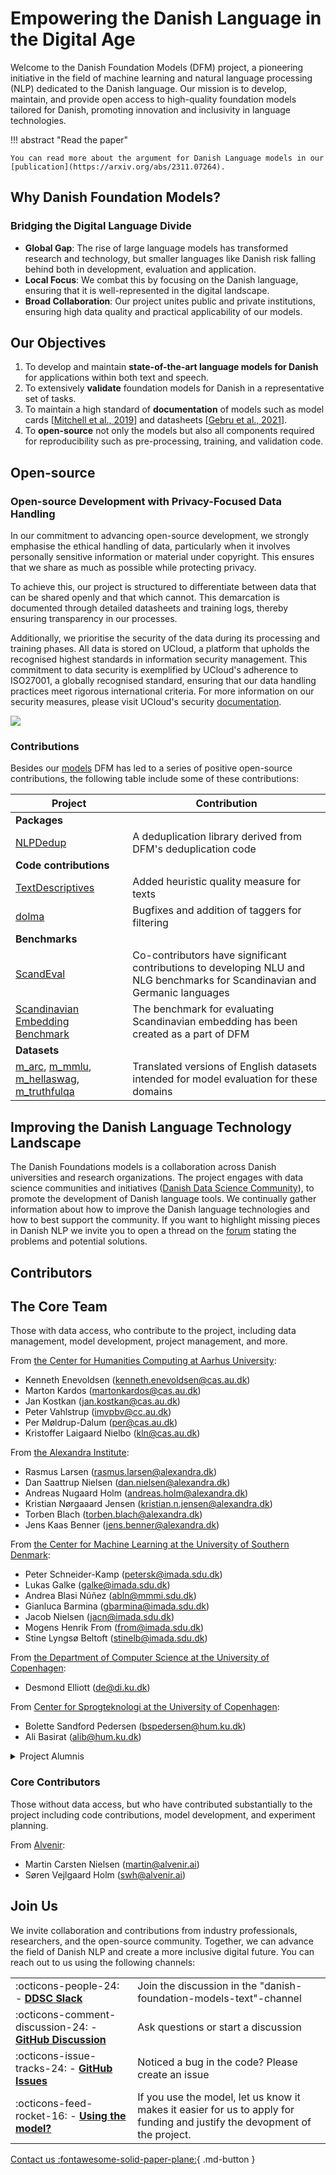 # Empowering the Danish Language in the Digital Age

Welcome to the Danish Foundation Models (DFM) project, a pioneering initiative in the field of machine learning and natural language processing (NLP) dedicated to the Danish language. Our mission is to develop, maintain, and provide open access to high-quality foundation models tailored for Danish, promoting innovation and inclusivity in language technologies.

!!! abstract "Read the paper"

    You can read more about the argument for Danish Language models in our [publication](https://arxiv.org/abs/2311.07264).

## Why Danish Foundation Models?

### Bridging the Digital Language Divide

- **Global Gap**: The rise of large language models has transformed research and technology, but smaller languages like Danish risk falling behind both in development, evaluation and application.
- **Local Focus**: We combat this by focusing on the Danish language, ensuring that it is well-represented in the digital landscape.
- **Broad Collaboration**: Our project unites public and private institutions, ensuring high data quality and practical applicability of our models.

## Our Objectives

1. To develop and maintain **state-of-the-art language models for Danish** for applications within both text and speech.
2. To extensively **validate** foundation models for Danish in a representative set of tasks.
3. To maintain a high standard of **documentation** of models such as model cards \[[Mitchell et al., 2019](https://arxiv.org/abs/1810.03993)\] and datasheets \[[Gebru et al., 2021](https://cacm.acm.org/magazines/2021/12/256932-datasheets-for-datasets/abstract)\].
4. To **open-source** not only the models but also all components required for reproducibility such as pre-processing, training, and validation code.



## Open-source

###  Open-source Development with Privacy-Focused Data Handling

In our commitment to advancing open-source development, we strongly emphasise the ethical handling of data, particularly when it involves personally sensitive information or material under copyright. This ensures that we share as much as possible while protecting privacy.

To achieve this, our project is structured to differentiate between data that can be shared openly and that which cannot. 
This demarcation is documented through detailed datasheets and training logs, thereby ensuring transparency in our processes.

Additionally, we prioritise the security of the data during its processing and training phases. All data is stored on UCloud, a platform that upholds the recognised highest standards in information security management. This commitment to data security is exemplified by UCloud's adherence to ISO27001, a globally recognised standard, ensuring that our data handling practices meet rigorous international criteria. For more information on our security measures, please visit UCloud's security [documentation](https://docs.cloud.sdu.dk/intro/security.html).

![](_static/structure.png)

### Contributions

Besides our [models](https://www.foundationmodels.dk/models/) DFM has led to a series of positive open-source contributions, the following table include some of these contributions:


| Project                                                                                                                                                                                                                                                                            | Contribution                                                                                        |
| ---------------------------------------------------------------------------------------------------------------------------------------------------------------------------------------------------------------------------------------------------------------------------------- | --------------------------------------------------------------------------------------------------- |
| **Packages**                                                                                                                                                                                                                                                                       |                                                                                                     |
| [NLPDedup](https://github.com/saattrupdan/NLPDedup)                                                                                                                                                                                                                                | A deduplication library derived from DFM's deduplication code                                       |
| **Code contributions**                                                                                                                                                                                                                                                             |                                                                                                     |
| [TextDescriptives](https://hlasse.github.io/TextDescriptives/)                                                                                                                                                                                                                     | Added heuristic quality measure for texts                                                           |
| [dolma](https://github.com/allenai/dolma)                                                                                                                                                                                                                                          | Bugfixes and addition of taggers for filtering                                                      |
| **Benchmarks**                                                                                                                                                                                                                                                                     |                                                                                                     |
| [ScandEval](https://scandeval.com)                                                                                                                                                                                                                                                 | Co-contributors have significant contributions to developing NLU and NLG benchmarks for Scandinavian and Germanic languages |
| [Scandinavian Embedding Benchmark](https://kennethenevoldsen.github.io/scandinavian-embedding-benchmark/)                                                                                                                                                                          | The benchmark for evaluating Scandinavian embedding has been created as a part of DFM               |
| **Datasets**                                                                                                                                                                                                                                                                       |                                                                                                     |
| [m_arc](https://huggingface.co/datasets/alexandrainst/m_arc), [m_mmlu](https://huggingface.co/datasets/alexandrainst/m_mmlu), [m_hellaswag](https://huggingface.co/datasets/alexandrainst/m_hellaswag), [m_truthfulqa](https://huggingface.co/datasets/alexandrainst/m_truthfulqa) | Translated versions of English datasets intended for model evaluation for these domains             |


<!-- 
temp. removed (see DDSC slack channel: NLP)

| [dagw_reddit_filtered_v1.0.0](https://huggingface.co/datasets/DDSC/dagw_reddit_filtered_v1.0.0)                        | A filtered version of the Danish Gigaword, including reddit   | 
| **Lexical Resources**                                                                                                  |                                                               |
| [Detailed Word Frequencies](https://huggingface.co/collections/chcaa/danish-word-frequencies-65ba3f61875c73327d1691b2) | Detailed word frequencies across domain and pos-tags          |

-->

## Improving the Danish Language Technology Landscape

The Danish Foundations models is a collaboration across Danish universities and research organizations. The project engages with data science communities and initiatives ([Danish Data Science Community](https://danskdatascience.dk/)), to promote the development of Danish language tools. We continually gather information about how to improve the Danish language technologies and how to best support the community. If you want to highlight missing pieces in Danish NLP we invite you to open a thread on the [forum](https://github.com/centre-for-humanities-computing/danish-foundation-models/discussions/categories/missing-pieces-for-danish-nlp) stating the problems and potential solutions.

## Contributors

## The Core Team
Those with data access, who contribute to the project, including data management, model development, project management, and more.

From [the Center for Humanities Computing at Aarhus University](https://chc.au.dk/):

  - Kenneth Enevoldsen ([kenneth.enevoldsen@cas.au.dk](mailto:kenneth.enevoldsen@cas.au.dk))
 - Marton Kardos ([martonkardos@cas.au.dk](mailto:martonkardos@cas.au.dk))
  - Jan Kostkan ([jan.kostkan@cas.au.dk](mailto:jan.kostkan@cas.au.dk))
  - Peter Vahlstrup ([imvpbv@cc.au.dk](mailto:imvpbv@cc.au.dk))
  - Per Møldrup-Dalum ([per@cas.au.dk](mailto:per@cas.au.dk))
  - Kristoffer Laigaard Nielbo ([kln@cas.au.dk](mailto:kln@cas.au.dk))

From [the Alexandra Institute](https://alexandra.dk/):

  - Rasmus Larsen ([rasmus.larsen@alexandra.dk](mailto:rasmus.larsen@alexandra.dk))
  - Dan Saattrup Nielsen ([dan.nielsen@alexandra.dk](mailto:dan.nielsen@alexandra.dk))
  - Andreas Nugaard Holm ([andreas.holm@alexandra.dk](mailto:andreas.holm@alexandra.dk))
  - Kristian Nørgaaard Jensen ([kristian.n.jensen@alexandra.dk](mailto:kristian.n.jensen@alexandra.dk))
  - Torben Blach ([torben.blach@alexandra.dk](mailto:torben.blach@alexandra.dk))
  - Jens Kaas Benner ([jens.benner@alexandra.dk](mailto:jens.benner@alexandra.dk))

From [the Center for Machine Learning at the University of Southern Denmark](https://www.sdu.dk/en/forskning/machine-learning):

  - Peter Schneider-Kamp ([petersk@imada.sdu.dk](mailto:petersk@imada.sdu.dk))
  - Lukas Galke ([galke@imada.sdu.dk](mailto:galke@imada.sdu.dk))
  - Andrea Blasi Núñez ([abln@mmmi.sdu.dk](mailto:abln@mmmi.sdu.dk))
  - Gianluca Barmina ([gbarmina@imada.sdu.dk](mailto:gbarmina@imada.sdu.dk))
  - Jacob Nielsen ([jacn@imada.sdu.dk](mailto:jacn@imada.sdu.dk))
  - Mogens Henrik From ([from@imada.sdu.dk](mailto:from@imada.sdu.dk))
  - Stine Lyngsø Beltoft ([stinelb@imada.sdu.dk](mailto:stinelb@imada.sdu.dk))

From [the Department of Computer Science at the University of Copenhagen](https://di.ku.dk/):

  - Desmond Elliott ([de@di.ku.dk](mailto:de@di.ku.dk))

From [Center for Sprogteknologi at the University of Copenhagen](https://cst.ku.dk):

  - Bolette Sandford Pedersen ([bspedersen@hum.ku.dk](mailto:bspedersen@hum.ku.dk))
  - Ali Basirat ([alib@hum.ku.dk](mailto:alib@hum.ku.dk))

<details>
<summary>Project Alumnis</summary>
<br>

Lasse Hansen, Martin Bernstorff, Tao Tang

</details>


### Core Contributors
Those without data access, but who have contributed substantially to the project including code contributions, model development, and experiment planning.

From [Alvenir](https://www.alvenir.ai/):

  - Martin Carsten Nielsen ([martin@alvenir.ai](mailto:martin@alvenir.ai))
  - Søren Vejlgaard Holm ([swh@alvenir.ai](mailto:swh@alvenir.ai))

## Join Us

We invite collaboration and contributions from industry professionals, researchers, and the open-source community. Together, we can advance the field of Danish NLP and create a more inclusive digital future. You can reach out to us using the following channels:


|                                                                                                                                                                         |                                                                                                                            |
| ----------------------------------------------------------------------------------------------------------------------------------------------------------------------- | -------------------------------------------------------------------------------------------------------------------------- |
| :octicons-people-24: - [**DDSC Slack**](https://join.slack.com/t/danskdatascie-o8m9638/shared_invite/zt-1jh2dwmj4-D_mjywfXERvVP75n9O0ykg)                               | Join the discussion in the "danish-foundation-models-text"-channel                                                         |
| :octicons-comment-discussion-24: -  [**GitHub Discussion**](https://github.com/centre-for-humanities-computing/danish-foundation-models/discussions)                    | Ask questions or start a discussion                                                                                        |
| :octicons-issue-tracks-24: - [**GitHub Issues**](https://github.com/centre-for-humanities-computing/danish-foundation-models/issues)                                    | Noticed a bug in the code? Please create an issue                                                                          |
| :octicons-feed-rocket-16: - [**Using the model?**](https://github.com/centre-for-humanities-computing/danish-foundation-models/discussions/categories/using-our-models) | If you use the model, let us know it makes it easier for us to apply for funding and justify the devopment of the project. |

[Contact us :fontawesome-solid-paper-plane:](mailto:kenneth.enevoldsen@cas.au.dk){ .md-button }
